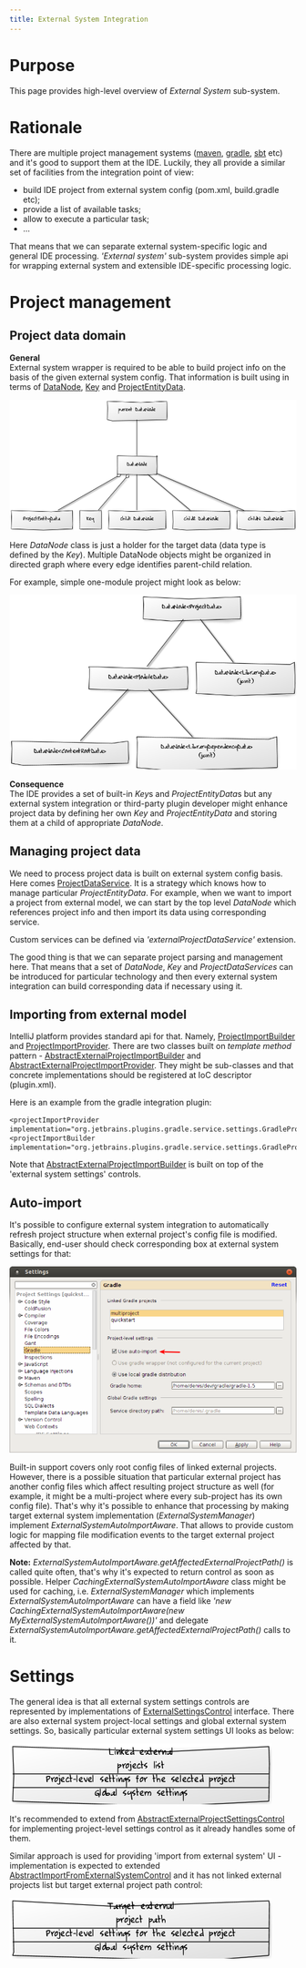 ```yaml
---
title: External System Integration
---
```


# Purpose

This page provides high-level overview of *External System* sub-system.

# Rationale

There are multiple project management systems ([maven](https://maven.apache.org/), [gradle](https://www.gradle.org/), [sbt](https://www.scala-sbt.org/) etc) and it's good to support them at the IDE. Luckily, they all provide a similar set of facilities from the integration point of view:

*   build IDE project from external system config (pom.xml, build.gradle etc);
*   provide a list of available tasks;
*   allow to execute a particular task;
*   ...

That means that we can separate external system-specific logic and general IDE processing. *'External system'* sub-system provides simple api for wrapping external system and extensible IDE-specific processing logic.

# Project management

## Project data domain

**General**  
External system wrapper is required to be able to build project info on the basis of the given external system config. That information is built using in terms of [DataNode](upsource:///platform/external-system-api/src/com/intellij/openapi/externalSystem/model/DataNode.java), [Key](upsource:///platform/external-system-api/src/com/intellij/openapi/externalSystem/model/Key.java) and [ProjectEntityData](upsource:///platform/external-system-api/src/com/intellij/openapi/externalSystem/model/project/ProjectEntityData.java).

![DataNode](/reference_guide/img/data-node.png)

Here *DataNode* class is just a holder for the target data (data type is defined by the *Key*). Multiple DataNode objects might be organized in directed graph where every edge identifies parent-child relation.

For example, simple one-module project might look as below: 
 
![DataNode Example](/reference_guide/img/data-node-example.png)


**Consequence**  
The IDE provides a set of built-in *Key*s and *ProjectEntityData*s but any external system integration or third-party plugin developer might enhance project data by defining her own *Key* and *ProjectEntityData* and storing them at a child of appropriate *DataNode*.

## Managing project data

We need to process project data is built on external system config basis. Here comes [ProjectDataService](upsource:///platform/external-system-api/src/com/intellij/openapi/externalSystem/service/project/manage/ProjectDataService.java). It is a strategy which knows how to manage particular *ProjectEntityData*. For example, when we want to import a project from external model, we can start by the top level *DataNode* which references project info and then import its data using corresponding service.

Custom services can be defined via *'externalProjectDataService'* extension.

The good thing is that we can separate project parsing and management here. That means that a set of *DataNode*, *Key* and *ProjectDataServices* can be introduced for particular technology and then every external system integration can build corresponding data if necessary using it.

## Importing from external model

IntelliJ platform provides standard api for that. Namely, [ProjectImportBuilder](upsource:///projectImport/ProjectImportBuilder.java) and [ProjectImportProvider](upsource:///projectImport/ProjectImportProvider.java). There are two classes built on *template method* pattern - [AbstractExternalProjectImportBuilder](upsource:///platform/external-system-impl/src/com/intellij/openapi/externalSystem/service/project/wizard/AbstractExternalProjectImportBuilder.java) and [AbstractExternalProjectImportProvider](upsource:///platform/external-system-impl/src/com/intellij/openapi/externalSystem/service/project/wizard/AbstractExternalProjectImportProvider.java). They might be sub-classes and that concrete implementations should be registered at IoC descriptor (plugin.xml).

Here is an example from the gradle integration plugin:

    <projectImportProvider implementation="org.jetbrains.plugins.gradle.service.settings.GradleProjectImportProvider"/>
    <projectImportBuilder implementation="org.jetbrains.plugins.gradle.service.settings.GradleProjectImportBuilder"/>

Note that [AbstractExternalProjectImportBuilder](upsource:///platform/external-system-impl/src/com/intellij/openapi/externalSystem/service/project/wizard/AbstractExternalProjectImportBuilder.java) is built on top of the 'external system settings' controls.

## Auto-import

It's possible to configure external system integration to automatically refresh project structure when external project's config file is modified. Basically, end-user should check corresponding box at external system settings for that:

![Auto-import](/reference_guide/img/use-auto-import.png)

Built-in support covers only root config files of linked external projects. However, there is a possible situation that particular external project has another config files which affect resulting project structure as well (for example, it might be a multi-project where every sub-project has its own config file). That's why it's possible to enhance that processing by making target external system implementation (*ExternalSystemManager*) implement *ExternalSystemAutoImportAware*. That allows to provide custom logic for mapping file modification events to the target external project affected by that.

**Note:** *ExternalSystemAutoImportAware.getAffectedExternalProjectPath()* is called quite often, that's why it's expected to return control as soon as possible. Helper *CachingExternalSystemAutoImportAware* class might be used for caching, i.e. *ExternalSystemManager* which implements *ExternalSystemAutoImportAware* can have a field like *'new CachingExternalSystemAutoImportAware(new MyExternalSystemAutoImportAware())'* and delegate *ExternalSystemAutoImportAware.getAffectedExternalProjectPath()* calls to it.

# Settings

The general idea is that all external system settings controls are represented by implementations of [ExternalSettingsControl](upsource:///platform/external-system-impl/src/com/intellij/openapi/externalSystem/service/settings/ExternalSettingsControl.java) interface. There are also external system project-local settings and global external system settings. So, basically particular external system settings UI looks as below:

![Configurable](/reference_guide/img/configurable.png)

It's recommended to extend from [AbstractExternalProjectSettingsControl](upsource:///platform/external-system-impl/src/com/intellij/openapi/externalSystem/service/settings/AbstractExternalProjectSettingsControl.java) for implementing project-level settings control as it already handles some of them.

Similar approach is used for providing 'import from external system' UI - implementation is expected to extended [AbstractImportFromExternalSystemControl](upsource:///platform/external-system-impl/src/com/intellij/openapi/externalSystem/service/settings/AbstractImportFromExternalSystemControl.java) and it has not linked external projects list but target external project path control:

![Import from external system](/reference_guide/img/import.png)
